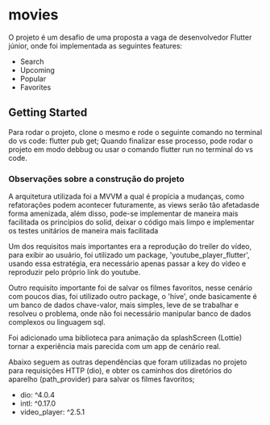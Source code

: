 # movies

O projeto é um desafio de uma proposta a vaga de desenvolvedor Flutter júnior, onde foi implementada as seguintes features:
- Search
- Upcoming
- Popular
- Favorites

## Getting Started
Para rodar o projeto, clone o mesmo e rode o seguinte comando no terminal do vs code:
  flutter pub get;
  Quando finalizar esse processo, pode rodar o projeto em modo debbug ou usar o comando flutter run no terminal do vs code.
  
### Observações sobre a construção do projeto
  A arquitetura utilizada foi a MVVM a qual é propícia a mudanças, como refatorações podem acontecer futuramente, as views serão tão afetadasde forma amenizada, além disso, pode-se implementar de maneira mais facilitada os princípios do solid, deixar o código mais limpo e implementar os testes unitários de maneira mais facilitada
  
  Um dos requisitos mais importantes era a reprodução do treiler do vídeo, para exibir ao usuário, foi utilizado um package, 'youtube_player_flutter', usando essa estratégia, era necessário apenas passar a key do vídeo e reproduzir pelo próprio link do youtube.
  
  Outro requisito importante foi de salvar os filmes favoritos, nesse cenário com poucos dias, foi utilizado outro package, o 'hive', onde basicamente é um banco de dados chave-valor, mais simples, leve de se trabalhar e resolveu o problema, onde não foi necessário manipular  banco de dados complexos ou linguagem sql.
  
  Foi adicionado uma biblioteca para animação da splashScreen (Lottie) tornar a experiência mais parecida com um app de cenário real.
  
 Abaixo seguem as outras dependências que foram utilizadas no projeto para requisições HTTP (dio), e obter os caminhos dos diretórios do aparelho (path_provider) para salvar os filmes favoritos; 
  - dio: ^4.0.4
  - intl: ^0.17.0
  - video_player: ^2.5.1
